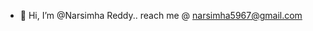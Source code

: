 - 👋 Hi, I’m @Narsimha Reddy..
reach me @ narsimha5967@gmail.com

<!---
Narsimha96/Narsimha96 is a ✨ special ✨ repository because its `README.md` (this file) appears on your GitHub profile.
You can click the Preview link to take a look at your changes.
--->
